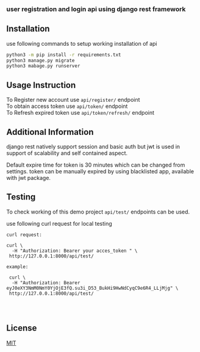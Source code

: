 ### user registration and login api using django rest framework

## Installation

use following commands to setup working installation of api

```bash
python3 -m pip install -r requirements.txt
python3 manage.py migrate
python3 mabage.py runserver
```



## Usage Instruction


To Register new account use  ``` api/register/ ``` endpoint <br/>
To obtain access token use ```api/token/``` endpoint <br/>
To Refresh expired token use ```api/token/refresh/``` endpoint <br/>

 
## Additional Information
django rest natively support session and basic auth but jwt is used in support of scalability and self contained aspect.

Default expire time for token is 30 minutes which can be changed from settings. token can be manually expired by using blacklisted app, available with jwt package.

## Testing
To check working of this demo project ```api/test/``` endpoints can be used. 


use following curl request for local testing

```
curl request: 

curl \
  -H "Authorization: Bearer your acces_token " \
 http://127.0.0.1:8000/api/test/

example:

 curl \
  -H "Authorization: Bearer eyJ0eXY3NmM0NmY0YjOjE3fQ.su3i_D53_BukHi9HwNdCyqC9e6R4_LLjMjg" \
 http://127.0.0.1:8000/api/test/




```


## License
[MIT](https://choosealicense.com/licenses/mit/)
